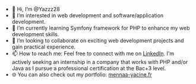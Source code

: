 - 👋 Hi, I’m @Yazzz28
- 👀 I’m interested in web development and software/application development.
- 🌱 I’m currently learning Symfony framework for PHP to enhance my web development skills.
- 💞️ I’m looking to collaborate on exciting web development projects and gain practical experience.
- 📫 How to reach me: Feel free to connect with me on [LinkedIn](https://www.linkedin.com/in/yacine-mennaa/). I'm actively seeking an internship in a company that works with PHP and/or Java as I pursue a professional certification at the Bac+3 level.
- 🌐 You can also check out my portfolio: [mennaa-yacine.fr](https://mennaa-yacine.fr/)
